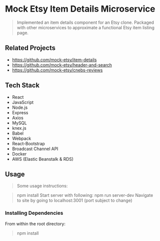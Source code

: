 # Mock Etsy Item Details Microservice

> Implemented an item details component for an Etsy clone. Packaged with other microservices to approximate a functional Etsy item listing page.

## Related Projects

- https://github.com/mock-etsy/item-details
- https://github.com/mock-etsy/header-and-search
- https://github.com/mock-etsy/cnebs-reviews

## Tech Stack

- React
- JavaScript
- Node.js
- Express
- Axios
- MySQL
- knex.js
- Babel
- Webpack
- React-Bootstrap
- Broadcast Channel API
- Docker
- AWS (Elastic Beanstalk & RDS)

## Usage

> Some usage instructions:

> npm install
> Start server with following: npm run server-dev
> Navigate to site by going to localhost:3001 (port subject to change)


### Installing Dependencies

From within the root directory:

> npm install

